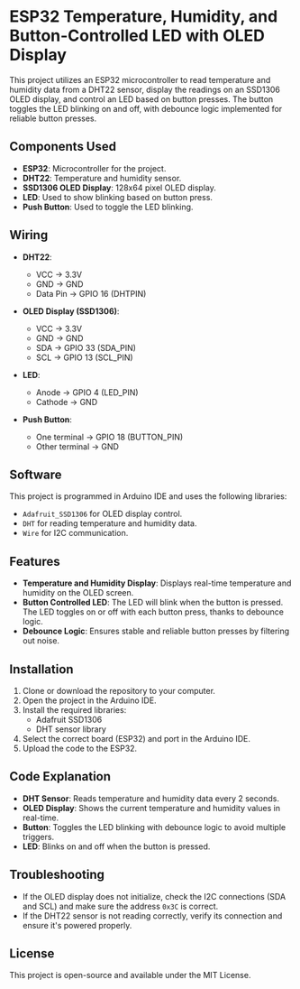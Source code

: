# ESP32 Temperature, Humidity, and Button-Controlled LED with OLED Display

This project utilizes an ESP32 microcontroller to read temperature and humidity data from a DHT22 sensor, display the readings on an SSD1306 OLED display, and control an LED based on button presses. The button toggles the LED blinking on and off, with debounce logic implemented for reliable button presses.

## Components Used

- **ESP32**: Microcontroller for the project.
- **DHT22**: Temperature and humidity sensor.
- **SSD1306 OLED Display**: 128x64 pixel OLED display.
- **LED**: Used to show blinking based on button press.
- **Push Button**: Used to toggle the LED blinking.

## Wiring

- **DHT22**:
  - VCC → 3.3V
  - GND → GND
  - Data Pin → GPIO 16 (DHTPIN)
  
- **OLED Display (SSD1306)**:
  - VCC → 3.3V
  - GND → GND
  - SDA → GPIO 33 (SDA_PIN)
  - SCL → GPIO 13 (SCL_PIN)

- **LED**:
  - Anode → GPIO 4 (LED_PIN)
  - Cathode → GND

- **Push Button**:
  - One terminal → GPIO 18 (BUTTON_PIN)
  - Other terminal → GND

## Software

This project is programmed in Arduino IDE and uses the following libraries:
- `Adafruit_SSD1306` for OLED display control.
- `DHT` for reading temperature and humidity data.
- `Wire` for I2C communication.

## Features

- **Temperature and Humidity Display**: Displays real-time temperature and humidity on the OLED screen.
- **Button Controlled LED**: The LED will blink when the button is pressed. The LED toggles on or off with each button press, thanks to debounce logic.
- **Debounce Logic**: Ensures stable and reliable button presses by filtering out noise.

## Installation

1. Clone or download the repository to your computer.
2. Open the project in the Arduino IDE.
3. Install the required libraries:
   - Adafruit SSD1306
   - DHT sensor library
4. Select the correct board (ESP32) and port in the Arduino IDE.
5. Upload the code to the ESP32.

## Code Explanation

- **DHT Sensor**: Reads temperature and humidity data every 2 seconds.
- **OLED Display**: Shows the current temperature and humidity values in real-time.
- **Button**: Toggles the LED blinking with debounce logic to avoid multiple triggers.
- **LED**: Blinks on and off when the button is pressed.

## Troubleshooting

- If the OLED display does not initialize, check the I2C connections (SDA and SCL) and make sure the address `0x3C` is correct.
- If the DHT22 sensor is not reading correctly, verify its connection and ensure it's powered properly.

## License

This project is open-source and available under the MIT License.
